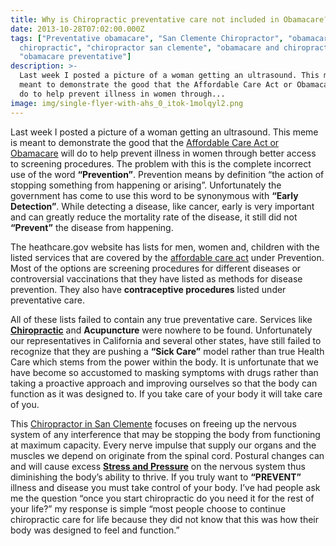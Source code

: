 ```yaml
---
title: Why is Chiropractic preventative care not included in Obamacare?
date: 2013-10-28T07:02:00.000Z
tags: ["Preventative obamacare", "San Clemente Chiropractor", "obamacare
  chiropractic", "chiropractor san clemente", "obamacare and chiropractic",
  "obamacare preventative"]
description: >-
  Last week I posted a picture of a woman getting an ultrasound. This meme is
  meant to demonstrate the good that the Affordable Care Act or Obamacare will
  do to help prevent illness in women through...
image: img/single-flyer-with-ahs_0_itok-1molqyl2.png
---
```

Last week I posted a picture of a woman getting an ultrasound. This meme is meant to demonstrate the good that the [Affordable Care Act or Obamacare](obamacare-may-be-taking-away-your-san-clemente-chiropractic-coverage.html "obamacare chiropractic") will do to help prevent illness in women through better access to screening procedures. The problem with this is the complete incorrect use of the word **“Prevention”**. Prevention means by definition “the action of stopping something from happening or arising”. Unfortunately the government has come to use this word to be synonymous with **“Early Detection”**. While detecting a disease, like cancer, early is very important and can greatly reduce the mortality rate of the disease, it still did not **“Prevent”** the disease from happening.

The heathcare.gov website has lists for men, women and, children with the listed services that are covered by the [affordable care act](are-you-ready-increased-healthcare-costs.html "obamacare chiropractic") under Prevention. Most of the options are screening procedures for different diseases or controversial vaccinations that they have listed as methods for disease prevention. They also have **contraceptive procedures** listed under preventative care.

All of these lists failed to contain any true preventative care. Services like **[Chiropractic](http://www.trestleschiropractic.com "chiropractor")** and **Acupuncture** were nowhere to be found. Unfortunately our representatives in California and several other states, have still failed to recognize that they are pushing a **“Sick Care”** model rather than true Health Care which stems from the power within the body. It is unfortunate that we have become so accustomed to masking symptoms with drugs rather than taking a proactive approach and improving ourselves so that the body can function as it was designed to. If you take care of your body it will take care of you.

This [Chiropractor in San Clemente](../meet-doctors.html "Chiropractor in San Clemente") focuses on freeing up the nervous system of any interference that may be stopping the body from functioning at maximum capacity. Every nerve impulse that supply our organs and the muscles we depend on originate from the spinal cord. Postural changes can and will cause excess **[Stress and Pressure](why-are-you-letting-your-computer-destroy-you.html "Stress")** on the nervous system thus diminishing the body’s ability to thrive. If you truly want to **“PREVENT”** illness and disease you must take control of your body. I’ve had people ask me the question “once you start chiropractic do you need it for the rest of your life?” my response is simple “most people choose to continue chiropractic care for life because they did not know that this was how their body was designed to feel and function.”